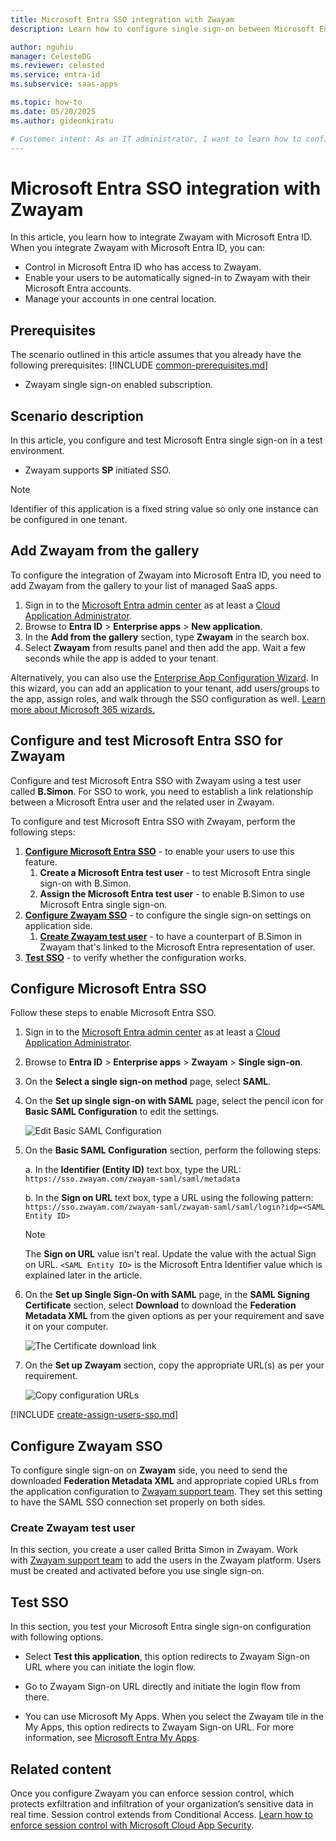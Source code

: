 ```yaml
---
title: Microsoft Entra SSO integration with Zwayam
description: Learn how to configure single sign-on between Microsoft Entra ID and Zwayam.

author: nguhiu
manager: CelesteDG
ms.reviewer: celested
ms.service: entra-id
ms.subservice: saas-apps

ms.topic: how-to
ms.date: 05/20/2025
ms.author: gideonkiratu

# Customer intent: As an IT administrator, I want to learn how to configure single sign-on between Microsoft Entra ID and Zwayam so that I can control who has access to Zwayam, enable automatic sign-in with Microsoft Entra accounts, and manage my accounts in one central location.
---
```

# Microsoft Entra SSO integration with Zwayam

In this article,  you learn how to integrate Zwayam with Microsoft Entra ID. When you integrate Zwayam with Microsoft Entra ID, you can:

* Control in Microsoft Entra ID who has access to Zwayam.
* Enable your users to be automatically signed-in to Zwayam with their Microsoft Entra accounts.
* Manage your accounts in one central location.

## Prerequisites
The scenario outlined in this article assumes that you already have the following prerequisites:
[!INCLUDE [common-prerequisites.md](~/identity/saas-apps/includes/common-prerequisites.md)]
* Zwayam single sign-on enabled subscription.

## Scenario description

In this article,  you configure and test Microsoft Entra single sign-on in a test environment.

* Zwayam supports **SP** initiated SSO.

> [!NOTE]
> Identifier of this application is a fixed string value so only one instance can be configured in one tenant.

## Add Zwayam from the gallery

To configure the integration of Zwayam into Microsoft Entra ID, you need to add Zwayam from the gallery to your list of managed SaaS apps.

1. Sign in to the [Microsoft Entra admin center](https://entra.microsoft.com) as at least a [Cloud Application Administrator](~/identity/role-based-access-control/permissions-reference.md#cloud-application-administrator).
1. Browse to **Entra ID** > **Enterprise apps** > **New application**.
1. In the **Add from the gallery** section, type **Zwayam** in the search box.
1. Select **Zwayam** from results panel and then add the app. Wait a few seconds while the app is added to your tenant.

 Alternatively, you can also use the [Enterprise App Configuration Wizard](https://portal.office.com/AdminPortal/home?Q=Docs#/azureadappintegration). In this wizard, you can add an application to your tenant, add users/groups to the app, assign roles, and walk through the SSO configuration as well. [Learn more about Microsoft 365 wizards.](/microsoft-365/admin/misc/azure-ad-setup-guides)

<a name='configure-and-test-azure-ad-sso-for-zwayam'></a>

## Configure and test Microsoft Entra SSO for Zwayam

Configure and test Microsoft Entra SSO with Zwayam using a test user called **B.Simon**. For SSO to work, you need to establish a link relationship between a Microsoft Entra user and the related user in Zwayam.

To configure and test Microsoft Entra SSO with Zwayam, perform the following steps:

1. **[Configure Microsoft Entra SSO](#configure-azure-ad-sso)** - to enable your users to use this feature.
    1. **Create a Microsoft Entra test user** - to test Microsoft Entra single sign-on with B.Simon.
    1. **Assign the Microsoft Entra test user** - to enable B.Simon to use Microsoft Entra single sign-on.
1. **[Configure Zwayam SSO](#configure-zwayam-sso)** - to configure the single sign-on settings on application side.
    1. **[Create Zwayam test user](#create-zwayam-test-user)** - to have a counterpart of B.Simon in Zwayam that's linked to the Microsoft Entra representation of user.
1. **[Test SSO](#test-sso)** - to verify whether the configuration works.

<a name='configure-azure-ad-sso'></a>

## Configure Microsoft Entra SSO

Follow these steps to enable Microsoft Entra SSO.

1. Sign in to the [Microsoft Entra admin center](https://entra.microsoft.com) as at least a [Cloud Application Administrator](~/identity/role-based-access-control/permissions-reference.md#cloud-application-administrator).
1. Browse to **Entra ID** > **Enterprise apps** > **Zwayam** > **Single sign-on**.
1. On the **Select a single sign-on method** page, select **SAML**.
1. On the **Set up single sign-on with SAML** page, select the pencil icon for **Basic SAML Configuration** to edit the settings.

   ![Edit Basic SAML Configuration](common/edit-urls.png)

1. On the **Basic SAML Configuration** section, perform the following steps:

    a. In the **Identifier (Entity ID)** text box, type the URL:
    `https://sso.zwayam.com/zwayam-saml/saml/metadata`

	b. In the **Sign on URL** text box, type a URL using the following pattern:
    `https://sso.zwayam.com/zwayam-saml/zwayam-saml/saml/login?idp=<SAML Entity ID>`

	> [!NOTE]
	> The **Sign on URL** value isn't real. Update the value with the actual Sign on URL. `<SAML Entity ID>` is the Microsoft Entra Identifier value which is explained later in the article.

1. On the **Set up Single Sign-On with SAML** page, in the **SAML Signing Certificate** section, select **Download** to download the **Federation Metadata XML** from the given options as per your requirement and save it on your computer.

	![The Certificate download link](common/metadataxml.png)

1. On the **Set up Zwayam** section, copy the appropriate URL(s) as per your requirement.

	![Copy configuration URLs](common/copy-configuration-urls.png)

<a name='create-an-azure-ad-test-user'></a>

[!INCLUDE [create-assign-users-sso.md](~/identity/saas-apps/includes/create-assign-users-sso.md)]

## Configure Zwayam SSO

To configure single sign-on on **Zwayam** side, you need to send the downloaded **Federation Metadata XML** and appropriate copied URLs from the application configuration to [Zwayam support team](mailto:opendoors@zwayam.com). They set this setting to have the SAML SSO connection set properly on both sides.

### Create Zwayam test user

In this section, you create a user called Britta Simon in Zwayam. Work with [Zwayam support team](mailto:opendoors@zwayam.com) to add the users in the Zwayam platform. Users must be created and activated before you use single sign-on.

## Test SSO

In this section, you test your Microsoft Entra single sign-on configuration with following options. 

* Select **Test this application**, this option redirects to Zwayam Sign-on URL where you can initiate the login flow. 

* Go to Zwayam Sign-on URL directly and initiate the login flow from there.

* You can use Microsoft My Apps. When you select the Zwayam tile in the My Apps, this option redirects to Zwayam Sign-on URL. For more information, see [Microsoft Entra My Apps](/azure/active-directory/manage-apps/end-user-experiences#azure-ad-my-apps).

## Related content

Once you configure Zwayam you can enforce session control, which protects exfiltration and infiltration of your organization’s sensitive data in real time. Session control extends from Conditional Access. [Learn how to enforce session control with Microsoft Cloud App Security](/cloud-app-security/proxy-deployment-aad).
